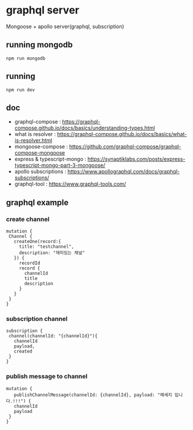 # graphql server
Mongoose + apollo server(graphql, subscription)
## running mongodb

```
npm run mongodb
```

## running

```
npm run dev
```

## doc
 - graphql-compose : https://graphql-compose.github.io/docs/basics/understanding-types.html
 - what is resolver : https://graphql-compose.github.io/docs/basics/what-is-resolver.html
 - mongoose-compose : https://github.com/graphql-compose/graphql-compose-mongoose
 - express & typescript-mongo : https://synaptiklabs.com/posts/express-typescript-mongo-part-3-mongoose/
 - apollo subscriptions : https://www.apollographql.com/docs/graphql-subscriptions/
 - graphql-tool : https://www.graphql-tools.com/


 ## graphql example
 ### create channel
 ```
 mutation {
  Channel {
    createOne(record:{
      title: "testchannel",
      description: "재미있는 채널"
    }) {
      recordId
      record {
        channelId
        title
        description
      }
    }
  }
}
 ```


 ### subscription channel
 ```
 subscription {
  channel(channelId: "{channelId}"){
    channelId
    payload,
    created
  }
}
 ```


 ### publish message to channel
 ```
 mutation {
    publishChannelMessage(channelId: {channelId}, payload: "메세지 입니다.!!!") {
    channelId
    payload
  }
}
 ```